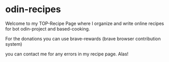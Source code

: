 # odin-recipes

Welcome to my TOP-Recipe Page where I organize and write online recipes for bot odin-project and based-cooking.

For the donations you can use brave-rewards (brave browser contribution system)

you can contact me for any errors in my recipe page.
Alas!
